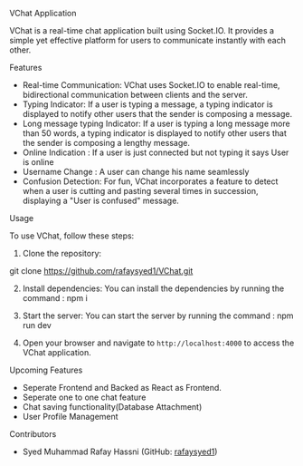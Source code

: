 VChat Application

VChat is a real-time chat application built using Socket.IO. It provides a simple yet effective platform for users to communicate instantly with each other.

Features

- Real-time Communication: VChat uses Socket.IO to enable real-time, bidirectional communication between clients and the server.
- Typing Indicator: If a user is typing a message, a typing indicator is displayed to notify other users that the sender is composing a  message.
- Long message typing Indicator: If a user is typing a long message more than 50 words, a typing indicator is displayed to notify other users that the sender is composing a lengthy message.
- Online Indication : If a user is just connected but not typing it says User is online
- Username Change : A user can change his name seamlessly
- Confusion Detection: For fun, VChat incorporates a feature to detect when a user is cutting and pasting several times in succession, displaying a "User is confused" message.

Usage

To use VChat, follow these steps:

1. Clone the repository:

git clone https://github.com/rafaysyed1/VChat.git

2. Install dependencies:
   You can install the dependencies by running the command : npm i

3. Start the server:
  You can start the server by running the command : npm run dev

4. Open your browser and navigate to `http://localhost:4000` to access the VChat application.

Upcoming Features
- Seperate Frontend and Backed as React as Frontend.
- Seperate one to one chat feature
- Chat saving functionality(Database Attachment)
- User Profile Management


Contributors

- Syed Muhammad Rafay Hassni (GitHub: [rafaysyed1](https://github.com/rafaysyed1))
